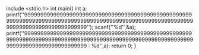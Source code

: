 include <stdio.h>
int main()
  int a;
  printf(''999999999999999999999999999999999999999999999999999999999999999999999999999999999999999999999999999999999999999999999999999999999999999'');
  scanf(''%d'',&a);
  printf(''999999999999999999999999999999999999999999999999999999999999999999999999999999999999999999999999999999999999999999999999999999999999999 : %d'',a):
  return 0;
  }
